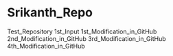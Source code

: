 # Srikanth_Repo
Test_Repository
1st_Input
1st_Modification_in_GitHub
2nd_Modification_in_GitHub
3rd_Modification_in_GitHub
4th_Modification_in_GitHub
